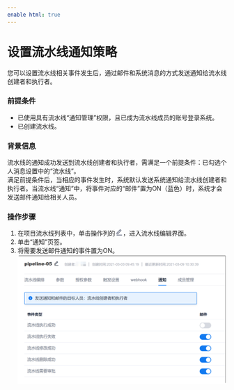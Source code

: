 ```yaml
---
enable html: true
---
```

# 设置流水线通知策略

您可以设置流水线相关事件发生后，通过邮件和系统消息的方式发送通知给流水线创建者和执行者。

### 前提条件
* 已使用具有流水线“通知管理”权限，且已成为流水线成员的账号登录系统。
* 已创建流水线。

### 背景信息

流水线的通知成功发送到流水线创建者和执行者，需满足一个前提条件：已勾选个人消息设置中的“流水线”。                  
满足前提条件后，当相应的事件发生时，系统默认发送系统通知给流水线创建者和执行者。当流水线“通知”中，将事件对应的“邮件”置为ON（蓝色）时，系统才会发送邮件通知给相关人员。

### 操作步骤
1. 在项目流水线列表中，单击操作列的![](fig/modify-02.png)，进入流水线编辑界面。
2. 单击“通知”页签。
3. 将需要发送邮件通知的事件置为ON。                        
      <img src="fig/流水线-通知.png" style="zoom:50%">


